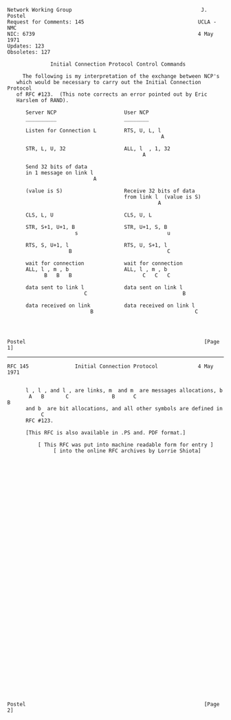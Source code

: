     Network Working Group                                          J. Postel
    Request for Comments: 145                                     UCLA - NMC
    NIC: 6739                                                     4 May 1971
    Updates: 123
    Obsoletes: 127

                  Initial Connection Protocol Control Commands

         The following is my interpretation of the exchange between NCP's
       which would be necessary to carry out the Initial Connection Protocol
       of RFC #123.  (This note corrects an error pointed out by Eric
       Harslem of RAND).

          Server NCP                      User NCP
          __________                      ________

          Listen for Connection L         RTS, U, L, l
                                                      A

          STR, L, U, 32                   ALL, l  , 1, 32
                                                A

          Send 32 bits of data
          in 1 message on link l
                                A

          (value is S)                    Receive 32 bits of data
                                          from link l  (value is S)
                                                     A

          CLS, L, U                       CLS, U, L

          STR, S+1, U+1, B                STR, U+1, S, B
                          s                             u

          RTS, S, U+1, l                  RTS, U, S+1, l
                        B                               C

          wait for connection             wait for connection
          ALL, l , m , b                  ALL, l , m , b
                B   B   B                       C   C   C

          data sent to link l             data sent on link l
                             C                               B

          data received on link           data received on link l
                               B                                 C




    Postel                                                          [Page 1]

------------------------------------------------------------------------

``` newpage
RFC 145               Initial Connection Protocol             4 May 1971


      l , l , and l , are links, m  and m  are messages allocations, b
       A   B       C              B      C                            B
      and b  are bit allocations, and all other symbols are defined in
           C
      RFC #123.

      [This RFC is also available in .PS and. PDF format.]

          [ This RFC was put into machine readable form for entry ]
               [ into the online RFC archives by Lorrie Shiota]









































Postel                                                          [Page 2]
```

